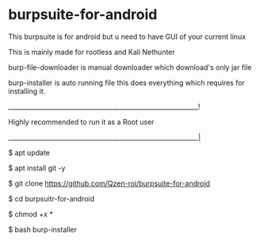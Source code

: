 # burpsuite-for-android
This burpsuite is for android but u need to have  GUI of your current linux

This is mainly made for rootless and Kali Nethunter

burp-file-downloader is manual downloader which download's only jar file 

burp-installer is auto running file this does everything which requires
for installing it.

____________________________________________________________!
 
 Highly recommended to run it as a Root user 
 
____________________________________________________________|

$ apt update 

$ apt install git -y

$ git clone https://github.com/Qzen-roi/burpsuite-for-android

$ cd burpsuitr-for-android

$ chmod +x *

$ bash burp-installer
